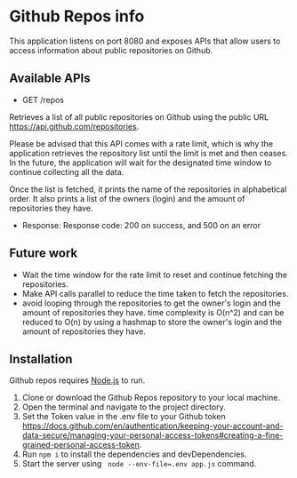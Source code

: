 # Github Repos info

This application listens on port 8080 and exposes APIs that allow users to access information about public repositories on Github.

## Available APIs

- GET /repos 

Retrieves a list of all public repositories on Github using the public URL https://api.github.com/repositories. 

Please be advised that this API comes with a rate limit, which is why the application retrieves the repository list until the limit is met and then ceases. In the future, the application will wait for the designated time window to continue collecting all the data.

Once the list is fetched, it prints the name of the repositories in alphabetical order. It also prints a list of the owners (login) and the amount of repositories they have.
 - Response:
Response code: 200 on success,  and 500 on an error

## Future work
- Wait the time window for the rate limit to reset and continue fetching the repositories.
- Make API calls parallel to reduce the time taken to fetch the repositories.
- avoid looping through the repositories to get the owner's login and the amount of repositories they have. time complexity is O(n^2) and can be reduced to O(n) by using a hashmap to store the owner's login and the amount of repositories they have.

## Installation

Github repos requires [Node.js](https://nodejs.org/) to run.

1. Clone or download the Github Repos repository to your local machine.
2. Open the terminal and navigate to the project directory.
3. Set the Token value in the .env file to your Github token https://docs.github.com/en/authentication/keeping-your-account-and-data-secure/managing-your-personal-access-tokens#creating-a-fine-grained-personal-access-token.
3. Run ```npm i``` to install the dependencies and devDependencies.
4. Start the server using ``` node --env-file=.env app.js``` command.

